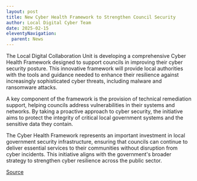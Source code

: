 ```yaml
---
layout: post
title: New Cyber Health Framework to Strengthen Council Security
author: Local Digital Cyber Team
date: 2025-02-15
eleventyNavigation:
  parent: News
---
```


The Local Digital Collaboration Unit is developing a comprehensive Cyber Health Framework designed to support councils in improving their cyber security posture. This innovative framework will provide local authorities with the tools and guidance needed to enhance their resilience against increasingly sophisticated cyber threats, including malware and ransomware attacks.

A key component of the framework is the provision of technical remediation support, helping councils address vulnerabilities in their systems and networks. By taking a proactive approach to cyber security, the initiative aims to protect the integrity of critical local government systems and the sensitive data they contain.

The Cyber Health Framework represents an important investment in local government security infrastructure, ensuring that councils can continue to deliver essential services to their communities without disruption from cyber incidents. This initiative aligns with the government's broader strategy to strengthen cyber resilience across the public sector.

[Source](https://www.localdigital.gov.uk/news/)

